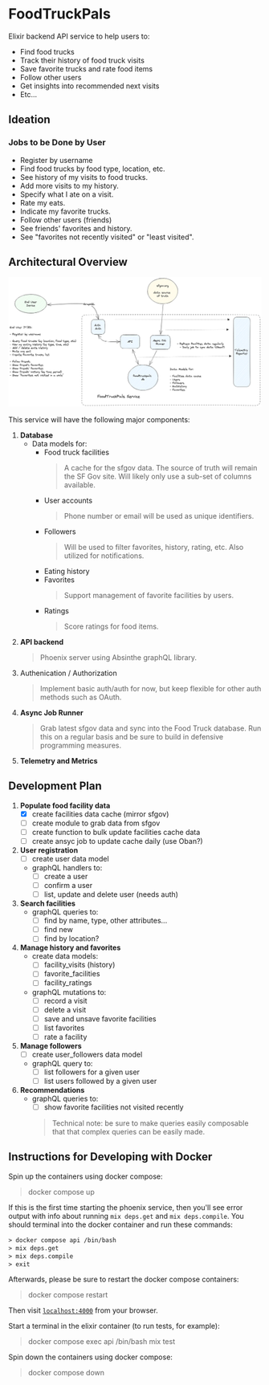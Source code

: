 # FoodTruckPals

Elixir backend API service to help users to:
- Find food trucks
- Track their history of food truck visits
- Save favorite trucks and rate food items
- Follow other users
- Get insights into recommended next visits
- Etc...

## Ideation

### Jobs to be Done by User

- Register by username
- Find food trucks by food type, location, etc.
- See history of my visits to food trucks.
- Add more visits to my history.
- Specify what I ate on a visit.
- Rate my eats.
- Indicate my favorite trucks.
- Follow other users (friends)
- See friends' favorites and history.
- See "favorites not recently visited" or "least visited".

## Architectural Overview

![Overview](diagrams/overview.png)

This service will have the following major components:
1. **Database**
    - Data models for:
        - Food truck facilities
            > A cache for the sfgov data. The source of truth will remain the SF Gov site. Will likely only use a sub-set of columns available.
        - User accounts
            > Phone number or email will be used as unique identifiers.
        - Followers
            > Will be used to filter favorites, history, rating, etc. Also utilized for notifications.
        - Eating history
        - Favorites
            > Support management of favorite facilities by users.
        - Ratings
            > Score ratings for food items.
2. **API backend**
    > Phoenix server using Absinthe graphQL library.
3. Authenication / Authorization
    > Implement basic auth/auth for now, but keep flexible for other auth methods such as OAuth.
4. **Async Job Runner**
    > Grab latest sfgov data and sync into the Food Truck database. Run this on a regular basis and be sure to build in defensive programming measures.
5. **Telemetry and Metrics**

## Development Plan

1. **Populate food facility data**
    - [x] create facilities data cache (mirror sfgov)
    - [ ] create module to grab data from sfgov
    - [ ] create function to bulk update facilities cache data
    - [ ] create ansyc job to update cache daily (use Oban?)
2. **User registration**
    - [ ] create user data model
    - graphQL handlers to:
        - [ ] create a user
        - [ ] confirm a user
        - [ ] list, update and delete user (needs auth)
3. **Search facilities**
    - graphQL queries to:
        - [ ] find by name, type, other attributes...
        - [ ] find new
        - [ ] find by location?
4. **Manage history and favorites**
    - create data models:
        - [ ] facility_visits (history)
        - [ ] favorite_facilities
        - [ ] facility_ratings
    - graphQL mutations to:
        - [ ] record a visit
        - [ ] delete a visit
        - [ ] save and unsave favorite facilities
        - [ ] list favorites
        - [ ] rate a facility
5. **Manage followers**
    - [ ] create user_followers data model
    - graphQL query to:
        - [ ] list followers for a given user
        - [ ] list users followed by a given user
6. **Recommendations**
    - graphQL queries to:
        - [ ] show favorite facilities not visited recently
        > Technical note: be sure to make queries easily composable that that complex queries can be easily made.

## Instructions for Developing with Docker

Spin up the containers using docker compose:
> docker compose up

If this is the first time starting the phoenix service, then you'll see
error output with info about running `mix deps.get` and `mix deps.compile`.
You should terminal into the docker container and run these commands:

```
> docker compose api /bin/bash
> mix deps.get
> mix deps.compile
> exit
```

Afterwards, please be sure to restart the docker compose containers:

> docker compose restart

Then visit [`localhost:4000`](http://localhost:4000) from your browser.

Start a terminal in the elixir container (to run tests, for example):
> docker compose exec api /bin/bash
> mix test

Spin down the containers using docker compose:
> docker compose down
